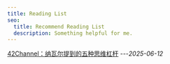 ```yaml
---
title: Reading List
seo:
  title: Recommend Reading List
  description: Something helpful for me.
---
```


[42Channel：纳瓦尔提到的五种思维杠杆](https://web.okjike.com/u/2CA17965-14CF-4CB7-8719-B0DB8561CC5D/post/68469e7a747af0f1212a7617)  ---*2025-06-12*